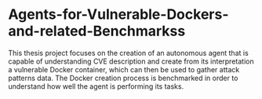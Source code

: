 # Agents-for-Vulnerable-Dockers-and-related-Benchmarkss
This thesis project focuses on the creation of an autonomous agent that is capable of understanding CVE description and create from its interpretation a vulnerable Docker container, which can then be used to gather attack patterns data. The Docker creation process is benchmarked in order to understand how well the agent is performing its tasks.
